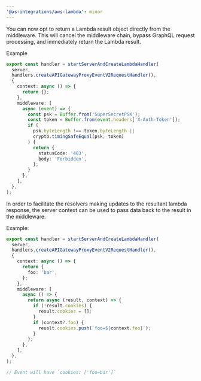 ```yaml
---
'@as-integrations/aws-lambda': minor
---
```


You can now opt to return a Lambda result object directly from the middleware. This will cancel the middleware chain, bypass GraphQL request processing, and immediately return the Lambda result.

Example

```ts
export const handler = startServerAndCreateLambdaHandler(
  server,
  handlers.createAPIGatewayProxyEventV2RequestHandler(),
  {
    context: async () => {
      return {};
    },
    middleware: [
      async (event) => {
        const psk = Buffer.from('SuperSecretPSK');
        const token = Buffer.from(event.headers['X-Auth-Token']);
        if (
          psk.byteLength !== token.byteLength ||
          crypto.timingSafeEqual(psk, token)
        ) {
          return {
            statusCode: '403',
            body: 'Forbidden',
          };
        }
      },
    ],
  },
);
```

In order to facilitate the resolvers making updates to the resultant lambda response, the server context can be used to pass data back to the result in the middleware.

Example:

```ts
export const handler = startServerAndCreateLambdaHandler(
  server,
  handlers.createAPIGatewayProxyEventV2RequestHandler(),
  {
    context: async () => {
      return {
        foo: 'bar',
      };
    },
    middleware: [
      async () => {
        return async (result, context) => {
          if (!result.cookies) {
            result.cookies = [];
          }
          if (context?.foo) {
            reuslt.cookies.push(`foo=${context.foo}`);
          }
        };
      },
    ],
  },
);

// Event will have `cookies: ['foo=bar']`
```
